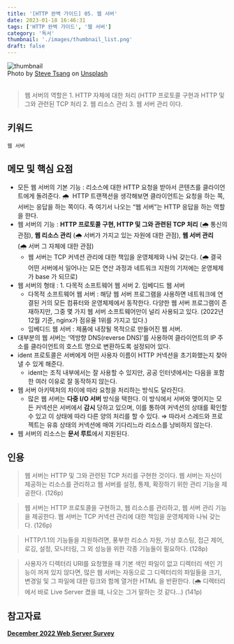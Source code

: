 ```yaml
---
title: '[HTTP 완벽 가이드] 05. 웹 서버'
date: 2023-01-18 16:46:31
tags: ['HTTP 완벽 가이드', '웹 서버']
category: '독서'
thumbnail: './images/thumbnail_list.png'
draft: false
---
```


<div class="unsplash-wrapper">
<img class="unsplash-thumbnail-image" alt="thumbnail" src="./images/thumbnail.png" />
<div class="unsplash-author">
Photo by <a href="https://unsplash.com/@stevetsang?utm_source=unsplash&utm_medium=referral&utm_content=creditCopyText">Steve Tsang</a> on  <a href="https://unsplash.com/ko/%EC%82%AC%EC%A7%84/OZjypvcu3uo?utm_source=unsplash&utm_medium=referral&utm_content=creditCopyText">Unsplash</a>
</div>
</div>

<br>

> 웹 서버의 역할은 1. HTTP 자체에 대한 처리 (HTTP 프로토콜 구현과 HTTP 및 그와 관련된 TCP 처리 2. 웹 리소스 관리 3. 웹 서버 관리 이다.

## 키워드

`웹 서버`

## 메모 및 핵심 요점

- 모든 웹 서버의 기본 기능 : 리소스에 대한 HTTP 요청을 받아서 콘텐츠를 클라이언트에게 돌려준다.
  🌧️  HTTP 트랜잭션을 생각해보면 클라이언트는 요청을 하는 쪽, 서버는 응답을 하는 쪽이다. 즉 여기서 나오는 “웹 서버”는 HTTP 응답을 하는 역할을 한다.
- 웹 서버의 기능 : **HTTP 프로토콜 구현, HTTP 및 그와 관련된 TCP 처리** (🌧️ 통신의 관점), **웹 리소스 관리** (🌧️ 서버가 가지고 있는 자원에 대한 관점), **웹 서버 관리** (🌧️ 서버 그 자체에 대한 관점)
  - 웹 서버는 TCP 커넥션 관리에 대한 책임을 운영체제와 나눠 갖는다. (🌧️ 결국 어떤 서버에서 일어나는 모든 연산 과정과 네트워크 지원의 기저에는 운영체제가 base 가 되므로)
- 웹 서버의 형태 : 1. 다목적 소프트웨어 웹 서버 2. 임베디드 웹 서버
  - 다목적 소프트웨어 웹 서버 : 해당 웹 서버 프로그램을 사용하면 네트워크에 연결된 거의 모든 컴퓨터와 운영체제에서 동작한다. 다양한 웹 서버 프로그램이 존재하지만, 그중 몇 가지 웹 서버 소프트웨어만이 널리 사용되고 있다. (2022년 12월 기준, nginx가 점유율 1위를 가지고 있다.)
  - 임베디드 웹 서버 : 제품에 내장될 목적으로 만들어진 웹 서버.
- 대부분의 웹 서버는 ‘역방향 DNS(reverse DNS)’를 사용하여 클라이언트의 IP 주소를 클라이언트의 호스트 명으로 변환하도록 설정되어 있다.
- ident 프로토콜은 서버에게 어떤 사용자 이름이 HTTP 커넥션을 초기화했는지 찾아낼 수 있게 해준다.
  - ident는 조직 내부에서는 잘 사용할 수 있지만, 공공 인터넷에서는 다음을 포함한 여러 이유로 잘 동작하지 않는다.
- 웹 서버 아키텍처의 차이에 따라 요청을 처리하는 방식도 달라진다.
  - 많은 웹 서버는 **다중 I/O 서버** 방식을 택한다. 이 방식에서 서버와 맺어지는 모든 커넥션은 서버에서 **감시** 당하고 있으며, 이를 통하여 커넥션의 상태를 확인할 수 있고 이 상태에 따라 다른 양의 처리를 할 수 있다.
    ⇒ 따라서 스레드와 프로젝트는 유휴 상태의 커넥션에 매여 기다리느라 리소스를 낭비하지 않는다.
- 웹 서버의 리소스는 **문서 루트**에서 지원된다.

## 인용

> 웹 서버는 HTTP 및 그와 관련된 TCP 처리를 구현한 것이다. 웹 서버는 자신이 제공하는 리소스를 관리하고 웹 서버를 설정, 통제, 확장하기 위한 관리 기능을 제공한다. (126p)

> 웹 서버는 HTTP 프로토콜을 구현하고, 웹 리소스를 관리하고, 웹 서버 관리 기능을 제공한다. 웹 서버는 TCP 커넥션 관리에 대한 책임을 운영체제와 나눠 갖는다. (126p)

> HTTP/1.1의 기능들을 지원하려면, 풍부한 리소스 자원, 가상 호스팅, 접근 제어, 로깅, 설정, 모니터링, 그 외 성능을 위한 각종 기능들이 필요하다. (128p)

> 사용자가 디렉터리 URI를 요청했을 때 기본 색인 파일이 없고 디렉터리 색인 기능이 꺼져 있지 않다면, 많은 웹 서버는 자동으로 그 디렉터리의 파일들을 크기, 변경일 및 그 파일에 대한 링크와 함께 열거한 HTML 을 반환한다. (🌧️ 디렉터리에서 바로 Live Server 켰을 떄, 나오는 그거 말하는 것 같다…) (141p)

## 참고자료

**[December 2022 Web Server Survey](https://news.netcraft.com/archives/2022/12/20/december-2022-web-server-survey.html)**
